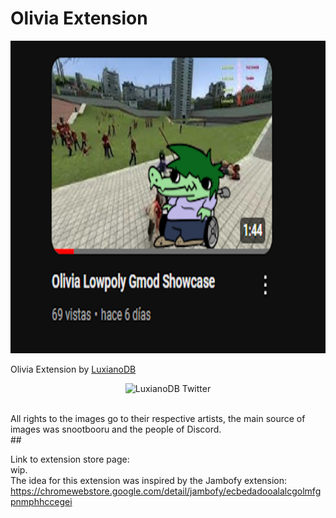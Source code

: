 # Olivia Extension


<p align="center">
  <img src="./assets/Screenshot.png" alt="Olivia Image" width = "800" height="500" style="align-items=center; justify-content=center;" />
</p>

Olivia Extension by [LuxianoDB](https://x.com/LuxianoDB) 

<p align="center">
    <img src="https://pbs.twimg.com/profile_images/1792247785737035777/Zj-0J-0Y_400x400.jpg" alt="LuxianoDB Twitter" width="100" height="100" style="align-items=center; justify-content=center;" />
</p>
<br />
All rights to the images go to their respective artists, the main source of images was snootbooru and the people of Discord.
<br />
##

Link to extension store page:
<br />
wip.
<br />
The idea for this extension was inspired by the Jambofy extension:
<br />
https://chromewebstore.google.com/detail/jambofy/ecbedadooalalcgolmfgpnmphhccegei 

